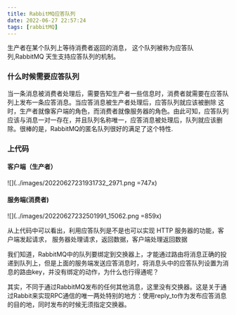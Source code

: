 ```yaml
---
title: RabbitMQ应答队列
date: 2022-06-27 22:57:24
tags: [rabbitMQ]
---
```


生产者在某个队列上等待消费者返回的消息， 这个队列被称为应答队列,RabbitMQ 天生支持应答队列的机制。

### 什么时候需要应答队列
当一条消息被消费者处理后，需要告知生产者一些信息时，消费者就需要在应答队列上发布一条应答消息。当应答消息被生产者处理后，应答队列就应该被删除
这时，生产者就像客户端的角色，而消费者就像服务器的角色。由此可知，应答队列应该与消息一对一存在，并且队列名称唯一，应答消息被处理后，队列就应该删除。很棒的是，RabbitMQ的匿名队列很好的满足了这个特性.



### 上代码


#### 客户端（生产者）
![](../images/20220627231931732_2971.png =747x)



#### 服务端(消费者)

![](../images/20220627232501991_15062.png =859x)

从上代码中可以看出，利用应答队列是不是也可以实现 HTTP 服务器的功能，客户端发起请求， 服务器处理请求，返回数据，客户端处理返回数据

我们知道，RabbitMQ中的队列要绑定到交换器上，才能通过路由将消息正确的投递到队列上，但是上面的服务端发送应答消息时，将消息头中的应答队列设置为消息的路由key，并没有绑定的动作，为什么也行得通呢？

其实，不同于通过RabbitMQ发布的任何其他消息，这里没有交换器。这是关于通过Rabbit来实现RPC通信的唯一两处特别的地方：使用reply_to作为发布应答消息的目的地，同时发布的时候无须指定交换器。